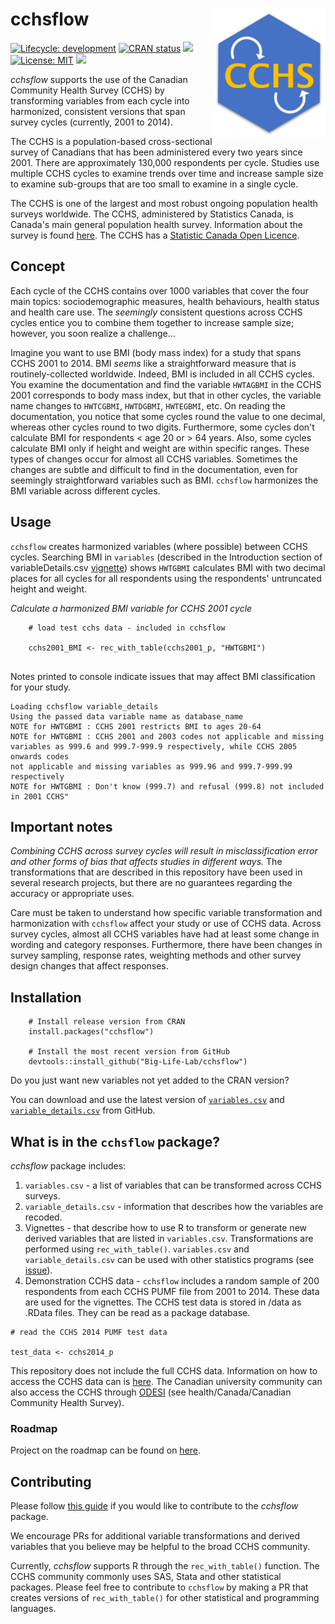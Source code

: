 # cchsflow <img src="man/figures/logo.svg" align="right" alt="" width="180"/>

<!-- badges: start -->
[![Lifecycle:
development](https://img.shields.io/badge/lifecycle-maturing-blue.svg)](https://www.tidyverse.org/lifecycle/#maturing)
[![CRAN status](https://www.r-pkg.org/badges/version/cchsflow)](https://CRAN.R-project.org/package=cchsflow)
![](https://img.shields.io/github/v/release/big-life-lab/cchsflow?color=green&label=GitHub)
[![License: MIT](https://img.shields.io/badge/License-MIT-yellow.svg)](https://opensource.org/licenses/MIT)
[![](https://img.shields.io/badge/doi-10.17605/OSF.IO/HKUY3-yellowgreen.svg)](https://OSF.IO/HKUY3)
<!-- badges: end -->

*cchsflow* supports the use of the Canadian Community Health Survey (CCHS) by 
transforming variables from each cycle into harmonized, consistent versions that 
span survey cycles (currently, 2001 to 2014). 

The CCHS is a population-based cross-sectional survey of Canadians that has been 
administered every two years since 2001. There are approximately 130,000 
respondents per cycle. Studies use multiple CCHS cycles to examine trends over 
time and increase sample size to examine sub-groups that are too small to examine 
in a single cycle. 

The CCHS is one of the largest and most robust ongoing population health surveys 
worldwide. The CCHS, administered by Statistics Canada, is Canada's main general 
population health survey. Information about the survey is found [here](http://www23.statcan.gc.ca/imdb/p2SV.pl?Function=getSurvey&SDDS=3226). 
The CCHS has a [Statistic Canada Open Licence](https://www.statcan.gc.ca/eng/reference/licence).

## Concept

Each cycle of the CCHS contains over 1000 variables that cover the four main 
topics: sociodemographic measures, health behaviours, health status and health 
care use. The _seemingly_ consistent questions across CCHS cycles entice you to 
combine them together to increase sample size; however, you soon realize a 
challenge... 

Imagine you want to use BMI (body mass index) for a study that spans CCHS 2001 
to 2014. BMI _seems_ like a straightforward measure that is routinely-collected 
worldwide. Indeed, BMI is included in all CCHS cycles. You examine the 
documentation and find the variable `HWTAGBMI` in the CCHS 2001 corresponds to 
body mass index, but that in other cycles, the variable name changes to 
`HWTCGBMI`, `HWTDGBMI`, `HWTEGBMI`, etc. On reading the documentation, you 
notice that some cycles round the value to one decimal, whereas other cycles 
round to two digits. Furthermore, some cycles don't calculate BMI for 
respondents < age 20 or > 64 years. Also, some cycles calculate BMI only if 
height and weight are within specific ranges. These types of changes occur for 
almost all CCHS variables. Sometimes the changes are subtle and difficult to 
find in the documentation, even for seemingly straightforward variables such as 
BMI. `cchsflow` harmonizes the BMI variable across different cycles. 

## Usage

`cchsflow` creates harmonized variables (where possible) between CCHS cycles. 
Searching BMI in `variables` (described in the Introduction section of 
variableDetails.csv 
[vignette](https://big-life-lab.github.io/cchsflow/articles/variable_details.html)) 
shows `HWTGBMI` calculates BMI with two decimal places for all cycles for all 
respondents using the respondents' untruncated height and weight. 

*Calculate a harmonized BMI variable for CCHS 2001 cycle*

```
    # load test cchs data - included in cchsflow

    cchs2001_BMI <- rec_with_table(cchs2001_p, "HWTGBMI")
    
```

Notes printed to console indicate issues that may affect BMI classification for 
your study.
```
Loading cchsflow variable_details
Using the passed data variable name as database_name
NOTE for HWTGBMI : CCHS 2001 restricts BMI to ages 20-64
NOTE for HWTGBMI : CCHS 2001 and 2003 codes not applicable and missing 
variables as 999.6 and 999.7-999.9 respectively, while CCHS 2005 onwards codes 
not applicable and missing variables as 999.96 and 999.7-999.99 respectively
NOTE for HWTGBMI : Don't know (999.7) and refusal (999.8) not included
in 2001 CCHS"
```

## Important notes

*Combining CCHS across survey cycles will result in misclassification error and 
other forms of bias that affects studies in different ways.* The transformations 
that are described in this repository have been used in several research 
projects, but there are no guarantees regarding the accuracy or appropriate 
uses.

Care must be taken to understand how specific variable transformation and 
harmonization with `cchsflow` affect your study or use of CCHS data. Across 
survey cycles, almost all CCHS variables have had at least some change in 
wording and category responses. Furthermore, there have been changes in survey 
sampling, response rates, weighting methods and other survey design changes that 
affect responses. 

## Installation

```
    # Install release version from CRAN
    install.packages("cchsflow")

    # Install the most recent version from GitHub
    devtools::install_github("Big-Life-Lab/cchsflow")
```

Do you just want new variables not yet added to the CRAN version?

You can download and use the latest version of 
[`variables.csv`](https://github.com/Big-Life-Lab/cchsflow/blob/master/inst/extdata/variables.csv)
and [`variable_details.csv`](https://github.com/Big-Life-Lab/cchsflow/blob/master/inst/extdata/variable_details.csv) 
from GitHub.
    
## What is in the `cchsflow` package?

*cchsflow* package includes:

1. `variables.csv` - a list of variables that can be transformed across CCHS 
surveys.  
2. `variable_details.csv` - information that describes how the variables are 
recoded.
3. Vignettes - that describe how to use R to transform or generate new derived 
variables that are listed in `variables.csv`. Transformations are performed 
using `rec_with_table()`. `variables.csv` and `variable_details.csv` can be 
used with other statistics programs (see [issue](https://github.com/Big-Life-Lab/cchsflow/issues)).
4. Demonstration CCHS data -  `cchsflow` includes a random sample of 200 
respondents from each CCHS PUMF file from 2001 to 2014. These data are used for 
the vignettes. 
The CCHS test data is stored in /data as .RData files. They can be read as a 
package database.

```
# read the CCHS 2014 PUMF test data

test_data <- cchs2014_p
```

This repository does not include the full CCHS data. Information on how to 
access the CCHS data can is 
[here](https://www150.statcan.gc.ca/n1/pub/82-620-m/2005001/4144189-eng.htm). 
The Canadian university community can also access the CCHS through 
[ODESI](http://odesi2.scholarsportal.info/webview/)
(see health/Canada/Canadian Community Health Survey).

### Roadmap

Project on the roadmap can be found on [here](https://github.com/Big-Life-Lab/cchsflow/projects).

## Contributing

Please follow [this guide](https://big-life-lab.github.io/cchsflow/CONTRIBUTING.html) 
if you would like to contribute to the *cchsflow* package.

We encourage PRs for additional variable transformations and derived variables 
that you believe may be helpful to the broad CCHS community. 

Currently, *cchsflow* supports R through the `rec_with_table()` function. The 
CCHS community commonly uses SAS, Stata and other statistical packages. Please 
feel free to contribute to `cchsflow` by making a PR that creates versions of 
`rec_with_table()` for other statistical and programming languages.
